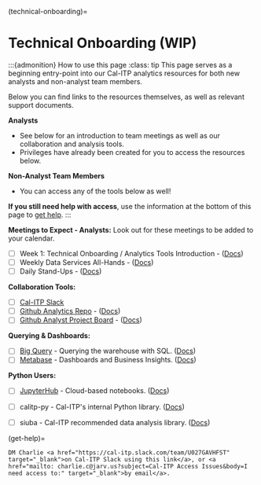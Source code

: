 (technical-onboarding)=
# Technical Onboarding (WIP)
:::{admonition} How to use this page
:class: tip
This page serves as a beginning entry-point into our Cal-ITP analytics resources for both new analysts and non-analyst team members.

Below you can find links to the resources themselves, as well as relevant support documents.

**Analysts**
* See below for an introduction to team meetings as well as our collaboration and analysis tools.
* Privileges have already been created for you to access the resources below.

**Non-Analyst Team Members**
* You can access any of the tools below as well!

**If you still need help with access**, use the information at the bottom of this page to [get help](get-help).
:::

**Meetings to Expect - Analysts:**
Look out for these meetings to be added to your calendar.

- [ ]  Week 1:  Technical Onboarding / Analytics Tools Introduction - ([Docs](week-one-meeting))
- [ ]  Weekly Data Services All-Hands - ([Docs](weekly-data-services))
- [ ]  Daily Stand-Ups - ([Docs](daily-stand-ups))

**Collaboration Tools:**

- [ ] [Cal-ITP Slack](https://cal-itp.slack.com)
- [ ] [Github Analytics Repo](https://github.com/cal-itp/data-analyses) - ([Docs](analytics-repo))
- [ ]  [Github Analyst Project Board](https://github.com/cal-itp/data-infra/projects/6)  - ([Docs](analytics-project-board))

**Querying & Dashboards:**

- [ ]  [Big Query](https://console.cloud.google.com/bigquery/) - Querying the warehouse with SQL. ([Docs](big-query))
- [ ]  [Metabase](https://dashboards.calitp.org/) - Dashboards and Business Insights. ([Docs](metabase))

**Python Users:**

- [ ]  [JupyterHub](https://hubtest.k8s.calitp.jarv.us/) - Cloud-based notebooks. ([Docs](jupyterhub))
- [ ]  calitp-py - Cal-ITP's internal Python library. ([Docs](calitp))
- [ ]  siuba - Cal-ITP recommended data analysis library. ([Docs](siuba))


(get-help)=
```{admonition} Still need access to a tool above?
DM Charlie <a href="https://cal-itp.slack.com/team/U027GAVHFST" target="_blank">on Cal-ITP Slack using this link</a>, or <a href="mailto: charlie.c@jarv.us?subject=Cal-ITP Access Issues&body=I need access to:" target="_blank">by email</a>.
```
